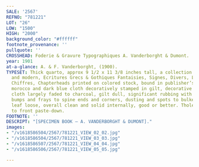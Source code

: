 ```yaml
---
SALE: '2567'
REFNO: "781221"
LOT: "26"
LOW: "1500"
HIGH: "2000"
background_color: "#ffffff"
footnote_provenance: ''
pullquote: ''
CROSSHEAD: Foderie & Gravure Typographiques A. Vanderborght & Dumont.
year: 1901
at-a-glance: A. & F. Vanderborght, (1900).
TYPESET: Thick quarto, approx 9 1/2 x 11 3/8 inches tall, a collection of fonts ancient
  and modern, Ecritures Grecs & Gothiques Fantaisies, Signes, Divers, Lettrines, Initiales,
  Chiffres, Chapterheads printed on colored stock, bound in publisher’s quarter-black
  morocco and dark blue cloth decoratively stamped in gilt, decorative endpapers,
  cloth largely faded to charcoal, gilt dull, significant rubbing with small chips,
  bumps and frays to spine ends and corners, dusting and spots to bulked edges, one
  leaf loose, overall clean and solid internally, good or better. Tholenaar bookplate
  to front paste-down.
FOOTNOTE: ''
DESCRIPT: "[SPECIMEN BOOK — A. VANDERBORGHT & DUMONT]."
images:
- "/v1618586504/2567/781221_VIEW_02_02.jpg"
- "/v1618586504/2567/781221_VIEW_03_03.jpg"
- "/v1618586507/2567/781221_VIEW_04_04.jpg"
- "/v1618586506/2567/781221_VIEW_05_05.jpg"

---
```

